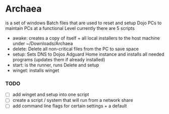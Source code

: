 # Archaea 
is a set of windows Batch files that are used to reset and setup Dojo PCs to maintain PCs at a functional Level currently there are 5 scripts 
- awake: creates a copy of itself + all local installers to the host machine under ~/Downloads/Archaea
- delete: Delete all non-critical files from the PC to save space
- setup: Sets DNS to Dojos Adguard Home instance and installs all needed programs (updates them if already installed)
- start: is the runner, runs Delete and setup
- winget: installs winget

### TODO
- [ ] add winget and setup into one script
- [ ] create a script / system that will run from a network share
- [ ] add command line flags for certain settings + a default
